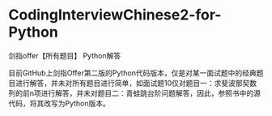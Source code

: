 # CodingInterviewChinese2-for-Python
剑指offer【所有题目】 Python解答

目前GitHub上剑指Offer第二版的Python代码版本，仅是对某一面试题中的经典题目进行解答，并未对所有题目进行简单，如面试题10仅对题目一：求斐波那契数列的前n项进行解答，并未对题目二：青蛙跳台阶问题解答，因此，参照书中的源代码，将其改写为Python版本。
